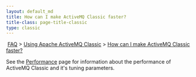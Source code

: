 ```yaml
---
layout: default_md
title: How can I make ActiveMQ Classic faster?
title-class: page-title-classic
type: classic
---
```


 [FAQ](faq) > [Using Apache ActiveMQ Classic](using-apache-activemq-classic) > [How can I make ActiveMQ Classic faster?](how-can-i-make-activemq-classic-faster)


See the [Performance](performance) page for information about the performance of ActiveMQ Classic and it's tuning parameters.

